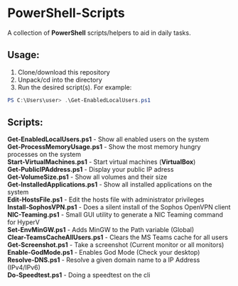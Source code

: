 # PowerShell-Scripts
A collection of **PowerShell** scripts/helpers to aid in daily tasks.

## Usage:
1. Clone/download this repository
2. Unpack/cd into the directory
3. Run the desired script(s). For example:
```PowerShell
PS C:\Users\user> .\Get-EnabledLocalUsers.ps1
```

## Scripts:
**Get-EnabledLocalUsers.ps1** - Show all enabled users on the system   
**Get-ProcessMemoryUsage.ps1** - Show the most memory hungry processes on the system   
**Start-VirtualMachines.ps1** - Start virtual machines (**VirtualBox**)   
**Get-PublicIPAddress.ps1** - Display your public IP adress  
**Get-VolumeSize.ps1** - Show all volumes and their size  
**Get-InstalledApplications.ps1** - Show all installed applications on the system   
**Edit-HostsFile.ps1** - Edit the hosts file with administrator privileges   
**Install-SophosVPN.ps1** - Does a silent install of the Sophos OpenVPN client   
**NIC-Teaming.ps1** - Small GUI utility to generate a NIC Teaming command for HyperV   
**Set-EnvMinGW.ps1** - Adds MinGW to the Path variable (Global)   
**Clear-TeamsCacheAllUsers.ps1** - Clears the MS Teams cache for all users   
**Get-Screenshot.ps1** - Take a screenshot (Current monitor or all monitors)   
**Enable-GodMode.ps1** - Enables God Mode (Check your desktop)   
**Resolve-DNS.ps1** - Resolve a given domain name to a IP Address (IPv4/IPv6)   
**Do-Speedtest.ps1** - Doing a speedtest on the cli